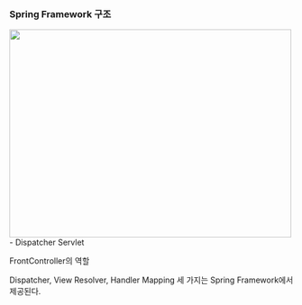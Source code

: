 ### Spring Framework 구조
<img src="https://user-images.githubusercontent.com/70627198/110051011-6c469c80-7d98-11eb-8fe4-c692b9022037.png"  width="500" height="370">
- Dispatcher Servlet

FrontController의 역할
  
Dispatcher, View Resolver, Handler Mapping 세 가지는 Spring Framework에서 제공된다. 

